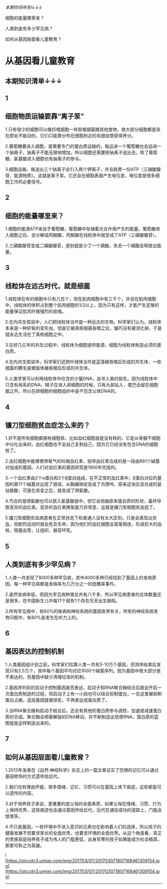 *本期你将听到↓↓↓*

细胞的能量哪里来？

人类到底有多少罕见病？

如何从基因层面看儿童教育？

# 从基因看儿童教育

## 本期知识清单↓↓↓

## 1

## 细胞物质运输要靠“离子泵”

1.只有很少的细胞可以像巨噬细胞一样吞噬细菌跟其他食物，绝大部分细胞都是呆在原处不能动的，它们只能靠分布在细胞附近的毛细血管获得养分。

2.葡萄糖要进入细胞，是需要专门的蛋白质运输的，每运进一个葡萄糖也会运进一个钠离子，钠离子不能无限地增加，所以细胞还需要把钠离子送出去。除了葡萄糖，氨基酸进入细胞也有钠离子的参与。

3.细胞运输，每送出三个钠离子会引入两个钾离子，并且耗费一份ATP（三磷酸腺苷，能源物质）。这就是离子泵。它还会在细胞表面产生电位差，电位差是很多细胞工作的必要信号。

## 2

## 细胞的能量哪里来？

1.细胞的能源ATP来自于葡萄糖，葡萄糖中存储着光合作用产生的能量。葡萄糖进入细胞之后，会分解成丙酮酸，丙酮酸在线粒体中就变成了ATP（三磷酸腺苷）。

2.三磷酸腺苷变成二磷酸腺苷，差别就是少了一个磷酸，失去一个磷酸会释放出能量。

## 3

## 线粒体在远古时代，就是细菌

1.线粒体在有的细胞中只有几百个，但在肌肉细胞中有三千个，并且在肌肉细胞中，线粒体的体积占到整个肌肉细胞的1/2以上，因为只有这样，才能产生足够的能量保证肌肉纤维强烈的收缩。

2.在内共生假说中，人们把线粒体当作是一种远古的生物，科学家们认为，线粒体本来是一种好氧的变形虫，但是它被真核细菌吞噬之后，偏巧没有被消化掉，于是就永远生活在了真核细胞之中。

3.在好几亿年的共生过程中，线粒体为细胞提供能源，细胞为线粒体制造必须的蛋白质。

4.在内共生假说中，科学家们还把叶绿体当作是蓝藻被吞噬后形成的共生体，一些细菌的鞭毛是螺旋体被吞噬后形成的共生体。

5.人类学家可以利用线粒体中仅含的少量DNA，追寻人类的祖先，因为线粒体中只含有母系的DNA，精子在进入卵细胞的时候，只有头部钻入，尾巴会留在细胞膜之外，所以在卵细胞的细胞组织中是不包含父体DNA的。

## 4

## 镰刀型细胞贫血症怎么来的？

1.并不是所有细胞都拥有细胞核，比如血红细胞就是没有核的，它是从骨髓干细胞中分化出来的，血红细胞也不会自己复制自己，因为它已经没有包含DNA的细胞核了。

2.血红细胞中能够携带氧气的叫做血红素，指导血红素合成的是一段由861个碱基对组成的基因。人们对血红素的基因研究是1956年完成的。

3.一个血红素由2个α蛋白和2个β蛋白组成，在不正常的血红素中，β蛋白对应的基因的第17个碱基对出现了错误，从胸腺嘧啶变成了鸟嘌呤。原来这块应该合成的是钴胺酸，可是在突变之后，就变成了缬氨酸。

4.巧合的是缬氨酸也可以嵌入氨基酸链中，但它会扭曲原来蛋白质的形状，最终导致变异的血红素。变异的血红素携氧能力非常差，这就是镰刀型细胞贫血症了。

5.镰刀型细胞贫血病患者在正常状态下和普通人没有太大区别，只是会表现出贫血，但剧烈运动时就会危及生命，因为他们的血红细胞会首尾相连，形成巨大的血栓，阻塞血管，让组织、器官坏死。

## 5

## 人类到底有多少罕见病？

1.人类一共发现了8000多种罕见病，其中4000多种已经找到了基因上的发病原因，每一种罕见病都是发病率为几万分之一的低概率事件。

2.虽然发病率低，但因为罕见病种类总共有八千多，所以罕见病患者的总体数量还是很多，在中国新生儿中每17个就有1个存在先天出生缺陷。

3.所有罕见病中，有60%的疾病和神经系统的基因发育有关，所有的神经系统发育问题中，有80%是发生在听力上的。

## 6

## 基因表达的控制机制

1.人类基因组计划之前，科学家们估算人类一共有5-10万个基因，但测序结束后发现只有2.5万个，其中每个基因平均对应1000个碱基序列。因为基因中绝大部分是不表达的，但基因中缺少清理垃圾的机制。

2.基因序列前的启动子控制基因是否表达，启动子和RNA聚合酶结合后就会开启一次蛋白质制造的过程，但启动子上有一小段也可以结合抑制蛋白，一旦这里被抑制蛋白占据，这段基因就被锁死，不再表达成蛋白质了。

3.当RNA聚合酶和启动子结合后，还会有其他的蛋白质参与调控，加速或减速蛋白质的合成。聚合酶会顺着解旋的DNA移动，并不断制造出信使RNA，蛋白质的蓝图就是这样制造出来的。

## 7

## 如何从基因层面看儿童教育？

1.2013年发表在《自然·神经科学》杂志上的一篇文章证实了恐惧的记忆可以通过基因修饰的方式遗传给后代。

2.我们也有理由怀疑，很多情绪、记忆、习惯可以在基因上烙下痕迹，这些都是可以遗传的内容。

3.对于培养孩子来说，更重要的是父母的全面素质，如果父母在情绪、习惯、行为上保持优秀，这些痕迹也会通过基因传给后代，后代在通往成功的道路上，门槛会低很多。

4.不只是基因，一些环境中不进入意识的元素也在影响着人们的选择，所以孩子的健康发展不但要求家长的全面优秀，也要求环境的全面优秀。从这个角度看，真正的贵族家庭培养孩子成为伟人的门槛更低，出身贫寒的孩子如果能成为社会精英，那更可称之为英雄。

![https://piccdn3.umiwi.com/img/201703/07/201703071807168461309154.jpg](https://piccdn3.umiwi.com/img/201703/07/201703071807168461309154.jpg)

---
